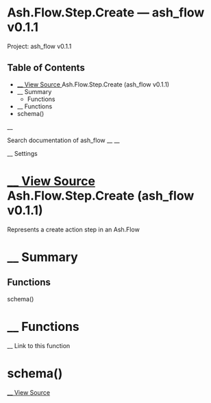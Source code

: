 # Ash.Flow.Step.Create — ash_flow v0.1.1

Project: ash_flow v0.1.1

## Table of Contents

- [ __ View Source ](external_link) Ash.Flow.Step.Create (ash_flow v0.1.1)
- __ Summary
  - Functions
- __ Functions
- schema()

__

Search documentation of ash_flow __ __

__ Settings

#  [ __ View Source ](external_link) Ash.Flow.Step.Create (ash_flow v0.1.1)

Represents a create action step in an Ash.Flow

#  __ Summary

##  Functions

schema()

#  __ Functions

__ Link to this function

# schema()

[ __ View Source ](external_link)
